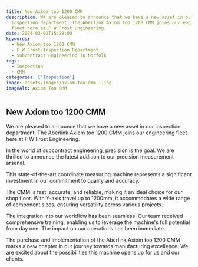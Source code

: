 ```yaml
---
title: New Axiom too 1200 CMM
description: We are pleased to announce that we have a new asset in our
  inspection department. The Aberlink Axiom too 1200 CMM joins our engineering
  fleet here at F W Frost Engineering.
date: 2024-03-02T15:29:00
keywords:
  - New Axiom too 1200 CMM
  - F W Frost Inspection Department
  - Subcontract Engineering in Norfolk
tags:
  - Inspection
  - CMM
categories: ['Inspection']
image: assets/images/axiom-too-cmm-1.jpg
imageAlt: Axiom Too CMM
---
```

## New Axiom too 1200 CMM

We are pleased to announce that we have a new asset in our inspection department. The Aberlink Axiom too 1200 CMM joins our engineering fleet here at F W Frost Engineering.

In the world of subcontract engineering, precision is the goal. We are thrilled to announce the latest addition to our precision measurement arsenal.

This state-of-the-art coordinate measuring machine represents a significant investment in our commitment to quality and accuracy.

The CMM is fast, accurate, and reliable, making it an ideal choice for our shop floor. With Y-axis travel up to 1200mm, it accommodates a wide range of component sizes, ensuring versatility across various projects.

The integration into our workflow has been seamless. Our team received comprehensive training, enabling us to leverage the machine's full potential from day one. The impact on our operations has been immediate.

The purchase and implementation of the Aberlink Axiom too 1200 CMM marks a new chapter in our journey towards manufacturing excellence. We are excited about the possibilities this machine opens up for us and our clients.